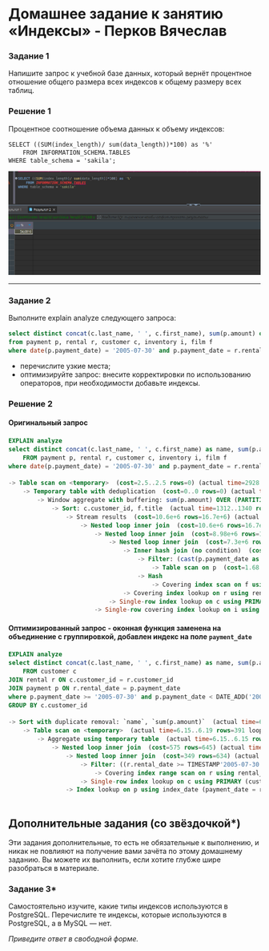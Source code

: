 # Домашнее задание к занятию «Индексы» - Перков Вячеслав

### Задание 1

Напишите запрос к учебной базе данных, который вернёт процентное отношение общего размера всех индексов к общему размеру всех таблиц.

### Решение 1

Процентное соотношение объема данных к объему индексов:

```
SELECT ((SUM(index_length)/ sum(data_length))*100) as '%'
	FROM INFORMATION_SCHEMA.TABLES
WHERE table_schema = 'sakila';
```

![percent](https://github.com/vyacheslav-PA/netology/blob/1c722c9e23168b19f73f6e8926061f90e305c326/sys-admin/database/index/img/img-t1-percent-1.png)

---

### Задание 2

Выполните explain analyze следующего запроса:
```sql
select distinct concat(c.last_name, ' ', c.first_name), sum(p.amount) over (partition by c.customer_id, f.title)
from payment p, rental r, customer c, inventory i, film f
where date(p.payment_date) = '2005-07-30' and p.payment_date = r.rental_date and r.customer_id = c.customer_id and i.inventory_id = r.inventory_id
```
- перечислите узкие места;
- оптимизируйте запрос: внесите корректировки по использованию операторов, при необходимости добавьте индексы.


### Решение 2

#### Оригинальный запрос

```sql
EXPLAIN analyze
select distinct concat(c.last_name, ' ', c.first_name) as name, sum(p.amount) over (partition by c.customer_id, f.title)
	FROM payment p, rental r, customer c, inventory i, film f
where date(p.payment_date) = '2005-07-30' and p.payment_date = r.rental_date and r.customer_id = c.customer_id and i.inventory_id = r.inventory_id	

-> Table scan on <temporary>  (cost=2.5..2.5 rows=0) (actual time=2928..2928 rows=391 loops=1)
    -> Temporary table with deduplication  (cost=0..0 rows=0) (actual time=2928..2928 rows=391 loops=1)
        -> Window aggregate with buffering: sum(p.amount) OVER (PARTITION BY c.customer_id,f.title )   (actual time=1312..2836 rows=642000 loops=1)
            -> Sort: c.customer_id, f.title  (actual time=1312..1340 rows=642000 loops=1)
                -> Stream results  (cost=10.6e+6 rows=16.7e+6) (actual time=1.17..980 rows=642000 loops=1)
                    -> Nested loop inner join  (cost=10.6e+6 rows=16.7e+6) (actual time=1.16..859 rows=642000 loops=1)
                        -> Nested loop inner join  (cost=8.98e+6 rows=16.7e+6) (actual time=1.15..761 rows=642000 loops=1)
                            -> Nested loop inner join  (cost=7.3e+6 rows=16.7e+6) (actual time=1.14..662 rows=642000 loops=1)
                                -> Inner hash join (no condition)  (cost=1.61e+6 rows=16.1e+6) (actual time=1.11..20.4 rows=634000 loops=1)
                                    -> Filter: (cast(p.payment_date as date) = '2005-07-30')  (cost=1.68 rows=16086) (actual time=0.498..3 rows=634 loops=1)
                                        -> Table scan on p  (cost=1.68 rows=16086) (actual time=0.48..2.31 rows=16044 loops=1)
                                    -> Hash
                                        -> Covering index scan on f using idx_title  (cost=103 rows=1000) (actual time=0.0547..0.453 rows=1000 loops=1)
                                -> Covering index lookup on r using rental_date (rental_date = p.payment_date)  (cost=0.25 rows=1.04) (actual time=719e-6..938e-6 rows=1.01 loops=634000)
                            -> Single-row index lookup on c using PRIMARY (customer_id = r.customer_id)  (cost=250e-6 rows=1) (actual time=68.8e-6..81.9e-6 rows=1 loops=642000)
                        -> Single-row covering index lookup on i using PRIMARY (inventory_id = r.inventory_id)  (cost=250e-6 rows=1) (actual time=66.4e-6..79.5e-6 rows=1 loops=642000)

```

#### Оптимизированный запрос - оконная функция заменена на объединение с группировкой, добавлен индекс на поле  `payment_date`  

```sql
EXPLAIN analyze
select distinct concat(c.last_name, ' ', c.first_name) as name, sum(p.amount)
	FROM customer c
JOIN rental r ON c.customer_id = r.customer_id
JOIN payment p ON r.rental_date = p.payment_date  
where p.payment_date >= '2005-07-30' and p.payment_date < DATE_ADD('2005-07-30', INTERVAL 1 DAY)
GROUP BY c.customer_id
                        
-> Sort with duplicate removal: `name`, `sum(p.amount)`  (actual time=6.35..6.37 rows=391 loops=1)
    -> Table scan on <temporary>  (actual time=6.15..6.19 rows=391 loops=1)
        -> Aggregate using temporary table  (actual time=6.15..6.15 rows=391 loops=1)
            -> Nested loop inner join  (cost=575 rows=645) (actual time=0.0686..5.11 rows=642 loops=1)
                -> Nested loop inner join  (cost=349 rows=634) (actual time=0.0583..2.25 rows=634 loops=1)
                    -> Filter: ((r.rental_date >= TIMESTAMP'2005-07-30 00:00:00') and (r.rental_date < <cache>(('2005-07-30' + interval 1 day))))  (cost=127 rows=634) (actual time=0.0508..0.667 rows=634 loops=1)
                        -> Covering index range scan on r using rental_date over ('2005-07-30 00:00:00' <= rental_date < '2005-07-31 00:00:00')  (cost=127 rows=634) (actual time=0.0492..0.298 rows=634 loops=1)
                    -> Single-row index lookup on c using PRIMARY (customer_id = r.customer_id)  (cost=0.25 rows=1) (actual time=0.00226..0.00229 rows=1 loops=634)
                -> Index lookup on p using index_date (payment_date = r.rental_date)  (cost=0.254 rows=1.02) (actual time=0.0035..0.00418 rows=1.01 loops=634)
                   
```

## Дополнительные задания (со звёздочкой*)
Эти задания дополнительные, то есть не обязательные к выполнению, и никак не повлияют на получение вами зачёта по этому домашнему заданию. Вы можете их выполнить, если хотите глубже шире разобраться в материале.

### Задание 3*

Самостоятельно изучите, какие типы индексов используются в PostgreSQL. Перечислите те индексы, которые используются в PostgreSQL, а в MySQL — нет.

*Приведите ответ в свободной форме.*